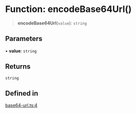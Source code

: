# Function: encodeBase64Url()

> **encodeBase64Url**(`value`): `string`

## Parameters

• **value**: `string`

## Returns

`string`

## Defined in

[base64-url.ts:4](https://github.com/andreisergiu98/baeta/blob/4c16a2c8fa14b6d48e42b6a2c2893542bd64b987/packages/util-encoding/lib/base64-url.ts#L4)
